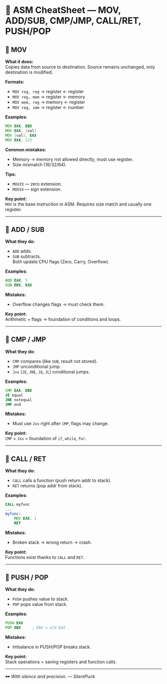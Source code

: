 # 📝 ASM CheatSheet — MOV, ADD/SUB, CMP/JMP, CALL/RET, PUSH/POP

## 🔹 MOV
**What it does:**  
Copies data from source to destination. Source remains unchanged, only destination is modified.

**Formats:**  
- `MOV reg, reg` → register ← register  
- `MOV reg, mem` → register ← memory  
- `MOV mem, reg` → memory ← register  
- `MOV reg, imm` → register ← number  

**Examples:**  
```asm
MOV EAX, EBX
MOV EAX, [val]
MOV [val], EAX
MOV EAX, 123
```

**Common mistakes:**  
- Memory → memory not allowed directly, must use register.  
- Size mismatch (16/32/64).

**Tips:**  
- `MOVZX` — zero extension.  
- `MOVSX` — sign extension.  

**Key point:**  
`MOV` is the base instruction in ASM. Requires size match and usually one register.

---

## 🔹 ADD / SUB
**What they do:**  
- `ADD` adds.  
- `SUB` subtracts.  
Both update CPU flags (Zero, Carry, Overflow).

**Examples:**  
```asm
ADD EAX, 5
SUB EBX, EAX
```

**Mistakes:**  
- Overflow changes flags → must check them.

**Key point:**  
Arithmetic + flags → foundation of conditions and loops.

---

## 🔹 CMP / JMP
**What they do:**  
- `CMP` compares (like `SUB`, result not stored).  
- `JMP` unconditional jump.  
- `Jxx` (`JE`, `JNE`, `JG`, `JL`) conditional jumps.  

**Examples:**  
```asm
CMP EAX, EBX
JE equal
JNE notequal
JMP end
```

**Mistakes:**  
- Must use `Jxx` right after `CMP`, flags may change.

**Key point:**  
`CMP` + `Jxx` = foundation of `if`, `while`, `for`.

---

## 🔹 CALL / RET
**What they do:**  
- `CALL` calls a function (push return addr to stack).  
- `RET` returns (pop addr from stack).

**Examples:**  
```asm
CALL myfunc
...
myfunc:
    MOV EAX, 1
    RET
```

**Mistakes:**  
- Broken stack → wrong return → crash.

**Key point:**  
Functions exist thanks to `CALL` and `RET`.

---

## 🔹 PUSH / POP
**What they do:**  
- `PUSH` pushes value to stack.  
- `POP` pops value from stack.  

**Examples:**  
```asm
PUSH EAX
POP EBX     ; EBX = old EAX
```

**Mistakes:**  
- Imbalance in PUSH/POP breaks stack.

**Key point:**  
Stack operations = saving registers and function calls.

---

🕶 *With silence and precision. — SilentPuck*

